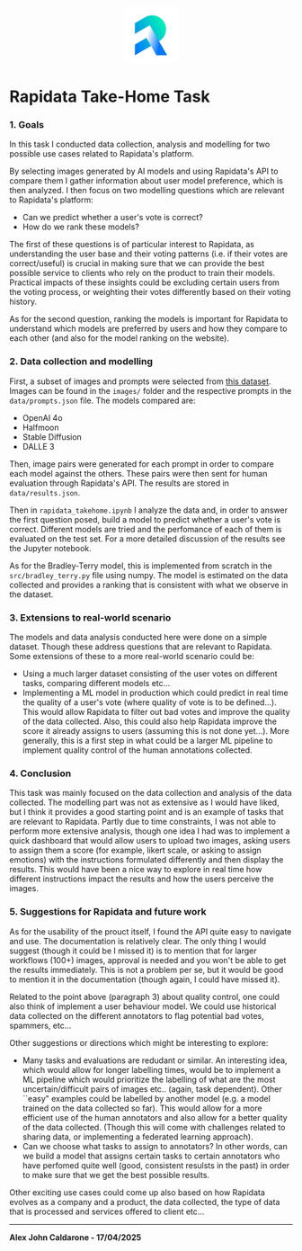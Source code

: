 <p align="center">
  <img src="assets/rapidata_logo.png" alt="Description" width="100"/>
</p>

# Rapidata Take-Home Task

### 1. Goals
In this task I conducted data collection, analysis and modelling for two possible use cases related to Rapidata's platform. 

By selecting images generated by AI models and using Rapidata's API to compare them I gather information about user model preference, which is then analyzed. I then focus on two modelling questions which are relevant to Rapidata's platform:
- Can we predict whether a user's vote is correct?
- How do we rank these models?

The first of these questions is of particular interest to Rapidata, as understanding the user base and their voting patterns (i.e. if their votes are correct/useful) is crucial in making sure that we can provide the best possible service to clients who rely on the product to train their models. Practical impacts of these insights could be excluding certain users from the voting process, or weighting their votes differently based on their voting history.

As for the second question, ranking the models is important for Rapidata to understand which models are preferred by users and how they compare to each other (and also for the model ranking on the website).

### 2. Data collection and modelling

First, a subset of images and prompts were selected from [this dataset](https://huggingface.co/datasets/Rapidata/human-style-preferences-images). Images can be found in the `images/` folder and the respective prompts in the `data/prompts.json` file. The models compared are:
- OpenAI 4o
- Halfmoon
- Stable Diffusion
- DALLE 3

Then, image pairs were generated for each prompt in order to compare each model against the others. These pairs were then sent for human evaluation through Rapidata's API. The results are stored in `data/results.json`.

Then in `rapidata_takehome.ipynb` I analyze the data and, in order to answer the first question posed, build a model to predict whether a user's vote is correct. Different models are tried and the perfomance of each of them is evaluated on the test set. For a more detailed discussion of the results see the Jupyter notebook.

As for the Bradley-Terry model, this is implemented from scratch in the `src/bradley_terry.py` file using numpy. The model is estimated on the data collected and provides a ranking that is consistent with what we observe in the dataset.

### 3. Extensions to real-world scenario

The models and data analysis conducted here were done on a simple dataset. Though these address questions that are relevant to Rapidata. Some extensions of these to a more real-world scenario could be:

- Using a much larger dataset consisting of the user votes on different tasks, comparing different models etc...
- Implementing a ML model in production which could predict in real time the quality of a user's vote (where quality of vote is to be defined...). This would allow Rapidata to filter out bad votes and improve the quality of the data collected. Also, this could also help Rapidata improve the score it already assigns to users (assuming this is not done yet...). More generally, this is a first step in what could be a larger ML pipeline to implement quality control of the human annotations collected.

### 4. Conclusion

This task was mainly focused on the data collection and analysis of the data collected. The modelling part was not as extensive as I would have liked, but I think it provides a good starting point and is an example of tasks that are relevant to Rapidata.
Partly due to time constraints, I was not able to perform more extensive analysis, though one idea I had was to implement a quick dashboard that would allow users to upload two images, asking users to assign them a score (for example, likert scale, or asking to assign emotions) with the instructions formulated differently and then display the results. This would have been a nice way to explore in real time how different instructions impact the results and how the users perceive the images.

### 5. Suggestions for Rapidata and future work

As for the usability of the prouct itself, I found the API quite easy to navigate and use. The documentation is relatively clear. The only thing I would suggest (though it could be I missed it) is to mention that for larger workflows (100+) images, approval is needed and you won't be able to get the results immediately. This is not a problem per se, but it would be good to mention it in the documentation (though again, I could have missed it).

Related to the point above (paragraph 3) about quality control, one could also think of implement a user behaviour model. We could use historical data collected on the different annotators to flag potential bad votes, spammers, etc... 

Other suggestions or directions which might be interesting to explore:
- Many tasks and evaluations are redudant or similar. An interesting idea, which would allow for longer labelling times, would be to implement a ML pipeline which would prioritize the labelling of what are the most uncertain/difficult pairs of images etc.. (again, task dependent). Other ``easy" examples could be labelled by another model (e.g. a model trained on the data collected so far). This would allow for a more efficient use of the human annotators and also allow for a better quality of the data collected. (Though this will come with challenges related to sharing data, or implementing a federated learning approach).
- Can we choose what tasks to assign to annotators? In other words, can we build a model that assigns certain tasks to certain annotators who have perfomed quite well (good, consistent resulsts in the past) in order to make sure that we get the best possible results.

Other exciting use cases could come up also based on how Rapidata evolves as a company and a product, the data collected, the type of data that is processed and services offered to client etc...

---
**Alex John Caldarone - 17/04/2025**
